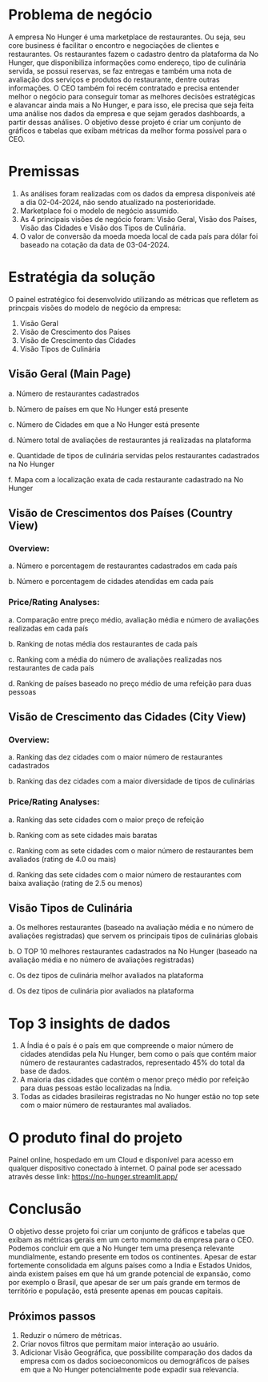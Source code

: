 # Problema de negócio

A empresa No Hunger é uma marketplace de restaurantes. Ou seja, seu core business é facilitar o encontro e negociações de clientes e restaurantes. Os restaurantes fazem o cadastro dentro da plataforma da No Hunger, que disponibiliza informações como endereço, tipo de culinária servida, se possui reservas, se faz entregas e também uma nota de avaliação dos serviços e produtos do restaurante, dentre outras informações.
O CEO também foi recém contratado e precisa entender melhor o negócio para conseguir tomar as melhores decisões estratégicas e alavancar ainda mais a No Hunger, e para isso, ele precisa que seja feita uma análise nos dados da empresa e que sejam gerados dashboards, a partir dessas análises.
O objetivo desse projeto é criar um conjunto de gráficos e tabelas que exibam métricas da melhor forma possível para o CEO.

# Premissas

1.	As análises foram realizadas com os dados da empresa disponíveis até a dia 02-04-2024, não sendo atualizado na posterioridade.
2.	Marketplace foi o modelo de negócio assumido.
3.	As 4 principais visões de negócio foram: Visão Geral, Visão dos Países, Visão das Cidades e Visão dos Tipos de Culinária.
4.	O valor de conversão da moeda moeda local de cada país para dólar foi baseado na cotação da data de 03-04-2024.
   
# Estratégia da solução
O painel estratégico foi desenvolvido utilizando as métricas que refletem as princpais visões do modelo de negócio da empresa:
1.	Visão Geral
2.	Visão de Crescimento dos Países
3.	Visão de Crescimento das Cidades
4.	Visão Tipos de Culinária
   
## Visão Geral (Main Page)
a.	Número de restaurantes cadastrados 

b.	Número de países em que No Hunger está presente

c.	Número de Cidades em que a No Hunger está presente

d.	Número total de avaliações de restaurantes já realizadas na plataforma

e.	Quantidade de tipos de culinária servidas pelos restaurantes cadastrados na No Hunger

f.	Mapa com a localização exata de cada restaurante cadastrado na No Hunger

## Visão de Crescimentos dos Países (Country View)

### Overview:
a.	Número e porcentagem de restaurantes cadastrados em cada país

b.	Número  e porcentagem de cidades atendidas em cada país 

### Price/Rating Analyses:

a.	Comparação entre preço médio, avaliação média e número de avaliações realizadas em cada país

b.	Ranking de notas média dos restaurantes de cada país

c.	Ranking com a média do número de avaliações realizadas nos restaurantes de cada país

d.	Ranking de países baseado no preço médio de uma refeição para duas pessoas

## Visão de Crescimento das Cidades (City View)
### Overview:
a.	Ranking das dez cidades com o maior número de restaurantes cadastrados

b.	Ranking das dez cidades com a maior diversidade de tipos de culinárias 

### Price/Rating Analyses:
a.	Ranking das sete cidades com o maior preço de refeição

b.	Ranking com as sete cidades mais baratas 

c.	Ranking com as sete cidades com o maior número de restaurantes bem avaliados (rating de 4.0 ou mais)

d.	Ranking das sete cidades com o maior número de restaurantes com baixa avaliação (rating de 2.5 ou menos)

## Visão Tipos de Culinária
a.	Os melhores restaurantes (baseado na avaliação média e no número de avaliações registradas) que servem os principais tipos de culinárias globais

b.	O TOP 10 melhores restaurantes cadastrados na No Hunger (baseado na avaliação média e no número de avaliações registradas)

c.	Os dez tipos de culinária melhor avaliados na plataforma

d.	Os dez tipos de culinária pior avaliados na plataforma

# Top 3 insights de dados
1.	A Índia é o país é o país em que compreende o maior número de cidades atendidas pela Nu Hunger, bem como o país que contém maior número de restaurantes cadastrados, representado 45% do total da base de dados. 
2.	A maioria das cidades que contém o menor preço médio por refeição para duas pessoas estão localizadas na Índia.
3.	Todas as cidades brasileiras registradas no No hunger estão no top sete com o maior número de restaurantes mal avaliados.

# O produto final do projeto
Painel online, hospedado em um Cloud e disponível para acesso em qualquer dispositivo conectado à internet.
O painal pode ser acessado através desse link: https://no-hunger.streamlit.app/

# Conclusão
O objetivo desse projeto foi criar um conjunto de gráficos e tabelas que exibam as métricas gerais em um certo momento da empresa para o CEO.
Podemos concluir em que a No Hunger tem uma presença relevante mundialmente, estando presente em todos os continentes. Apesar de estar fortemente consolidada em alguns países como a India e Estados Unidos, ainda existem países em que há um grande potencial de expansão, como por exemplo o Brasil, que apesar de ser um país grande em termos de território e população, está presente apenas em poucas capitais. 

## Próximos passos
1.	Reduzir o número de métricas.
2.	Criar novos filtros que permitam maior interação ao usuário.
3.	Adicionar Visão Geográfica, que possibilite comparação dos dados da empresa com os dados socioeconomicos ou demográficos de países em que a No Hunger potencialmente pode expadir sua relevancia.
